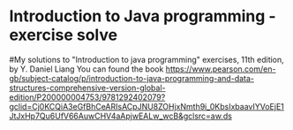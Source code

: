 # Introduction to Java programming - exercise solve
#My solutions to "Introduction to java programming" exercises, 11th edition, by Y. Daniel Liang
You can found the book
https://www.pearson.com/en-gb/subject-catalog/p/introduction-to-java-programming-and-data-structures-comprehensive-version-global-edition/P200000004753/9781292402079?gclid=Cj0KCQiA3eGfBhCeARIsACpJNU8ZOHjxNmth9i_0KbsIxbaavIYVoEjE1JtJxHp7Qu6UfV66AuwCHV4aApjwEALw_wcB&gclsrc=aw.ds

